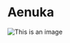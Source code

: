 # Aenuka

![This is an image](https://img.freepik.com/free-vector/construction-message-with-megaphone-symbol_1017-31448.jpg?w=1380&t=st=1657613040~exp=1657613640~hmac=64c890d1b98e3bd744e81b936600751db10a9f56bb4cf3acfcc00b26944fcbf6)

